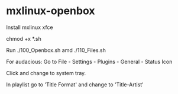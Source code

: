 # mxlinux-openbox

Install mxlinux xfce

chmod +x *.sh

Run ./100_Openbox.sh amd ./110_Files.sh

For audacious: Go to File - Settings - Plugins - General - Status Icon

Click and change to system tray.

In playlist go to 'Title Format' and change to 'Title-Artist'
